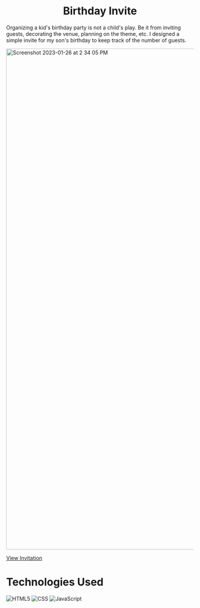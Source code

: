 # <h1 align='center'>Birthday Invite </h1>
Organizing a kid's birthday party is not a child's play. Be it from inviting guests,
decorating the venue, planning on the theme, etc. I designed a simple invite for my
son's birthday to keep track of the number of guests.

<img width="1342" alt="Screenshot 2023-01-26 at 2 34 05 PM" src="https://user-images.githubusercontent.com/113558824/214966359-cf257ddf-61c9-4680-a239-f01a6db56d71.png">

[View Invitation](https://github.com/AnitaNav/Invite.git)

# Technologies Used
![HTML5](https://img.shields.io/badge/HTML5-E34F26?style=for-the-badge&logo=html5&logoColor=white) ![CSS](https://img.shields.io/badge/CSS-239120?&style=for-the-badge&logo=css3&logoColor=white) ![JavaScript](https://img.shields.io/badge/JavaScript-F7DF1E?style=for-the-badge&logo=javascript&logoColor=black)
